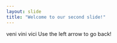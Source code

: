 ```yaml
---
layout: slide
title: "Welcome to our second slide!"
---
```

veni vini vici
Use the left arrow to go back!
